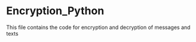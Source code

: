 # Encryption_Python
This file contains the code for encryption and decryption of messages and texts
